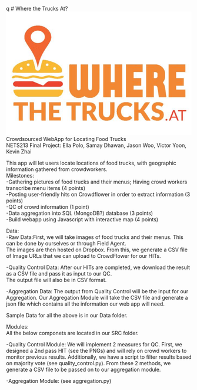 q # Where the Trucks At? <br />
![alt text](trucks.png "Example Interface")<br />
Crowdsourced WebApp for Locating Food Trucks<br />
NETS213 Final Project: Ella Polo, Samay Dhawan, Jason Woo, Victor Yoon, Kevin Zhai<br />

This app will let users locate locations of food trucks, with geographic information gathered from crowdworkers. <br />
Milestones: <br />
-Gathering pictures of food trucks and their menus; Having crowd workers transcribe menu items (4 points) <br />
-Posting user-friendly hits on Crowdflower in order to extract information (3 points)  <br />
-QC of crowd information (1 point)  <br />
-Data aggregation into SQL (MongoDB?) database (3 points) <br />
-Build webapp using Javascript with interactive map (4 points) <br />

Data: <br />
  -Raw Data:First, we will take images of food trucks and their menus. This can be done by ourselves or through Field Agent.<br />
The images are then hosted on Dropbox. From this, we generate a CSV file of Image URLs that we can upload to CrowdFlower for our HITs.<br />

  -Quality Control Data: After our HITs are completed, we download the result as a CSV file and pass it as input to our QC.<br />
  The output file will also be in CSV format.<br />
  
  -Aggregation Data: The output from Quality Control will be the input for our Aggregation. Our Aggregation Module will take the CSV file and generate a json file which contains all the information our web app will need. <br />
  
Sample Data for all the above is in our Data folder.<br />
  
Modules: <br />
All the below componets are located in our SRC folder. <br />

  -Quality Control Module: We will implement 2 measures for QC. First, we designed a 2nd pass HIT (see the PNGs) and will rely on crowd workers to monitor previous results. Additionally, we have a script to filter results based on majority vote (see quality_control.py). From these 2 methods, we generate a CSV file to be passed on to our aggregation module. <br />
  
  -Aggregation Module:     (see aggregation.py)<br />
  

  

  
  



